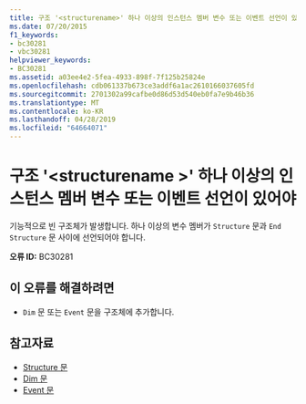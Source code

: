 ```yaml
---
title: 구조 '<structurename>' 하나 이상의 인스턴스 멤버 변수 또는 이벤트 선언이 있어야
ms.date: 07/20/2015
f1_keywords:
- bc30281
- vbc30281
helpviewer_keywords:
- BC30281
ms.assetid: a03ee4e2-5fea-4933-898f-7f125b25824e
ms.openlocfilehash: cdb061337b673ce3addf6a1ac2610166037605fd
ms.sourcegitcommit: 2701302a99cafbe0d86d53d540eb0fa7e9b46b36
ms.translationtype: MT
ms.contentlocale: ko-KR
ms.lasthandoff: 04/28/2019
ms.locfileid: "64664071"
---
```

# <a name="structure-structurename-must-contain-at-least-one-instance-member-variable-or-event-declaration"></a>구조 '\<structurename >' 하나 이상의 인스턴스 멤버 변수 또는 이벤트 선언이 있어야
기능적으로 빈 구조체가 발생합니다. 하나 이상의 변수 멤버가 `Structure` 문과 `End Structure` 문 사이에 선언되어야 합니다.  
  
 **오류 ID:** BC30281  
  
## <a name="to-correct-this-error"></a>이 오류를 해결하려면  
  
- `Dim` 문 또는 `Event` 문을 구조체에 추가합니다.  
  
## <a name="see-also"></a>참고자료

- [Structure 문](../../visual-basic/language-reference/statements/structure-statement.md)
- [Dim 문](../../visual-basic/language-reference/statements/dim-statement.md)
- [Event 문](../../visual-basic/language-reference/statements/event-statement.md)
